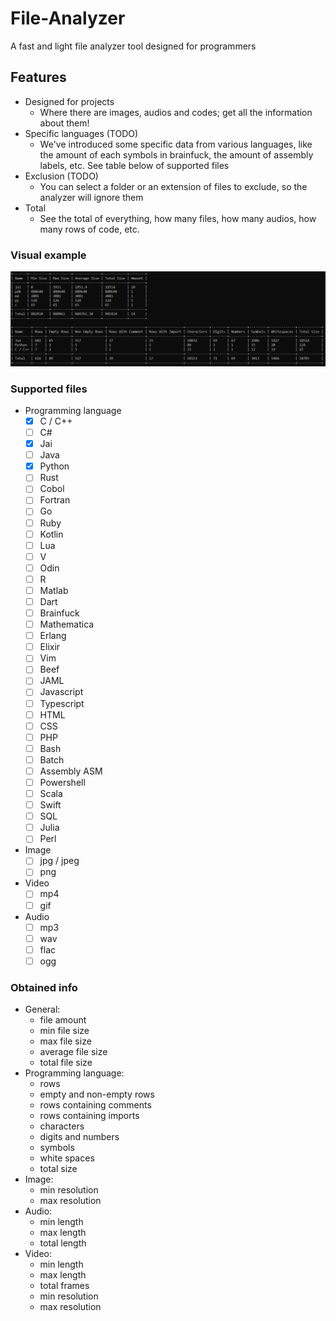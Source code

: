 # File-Analyzer
A fast and light file analyzer tool designed for programmers

## Features

- Designed for projects
    - Where there are images, audios and codes; get all the information about them!
- Specific languages (TODO)
    - We've introduced some specific data from various languages, like the amount
    of each symbols in brainfuck, the amount of assembly labels, etc.
    See table below of supported files
- Exclusion (TODO)
    - You can select a folder or an extension of files to exclude, so the analyzer will ignore them
- Total
    - See the total of everything, how many files, how many audios, how many rows of code, etc.

### Visual example
![image](.data/analyzer.png)

### Supported files
- Programming language
    - [x] C / C++
    - [ ] C#
    - [x] Jai
    - [ ] Java
    - [x] Python
    - [ ] Rust
    - [ ] Cobol
    - [ ] Fortran
    - [ ] Go
    - [ ] Ruby
    - [ ] Kotlin
    - [ ] Lua
    - [ ] V
    - [ ] Odin
    - [ ] R
    - [ ] Matlab
    - [ ] Dart
    - [ ] Brainfuck
    - [ ] Mathematica
    - [ ] Erlang
    - [ ] Elixir
    - [ ] Vim
    - [ ] Beef
    - [ ] JAML
    - [ ] Javascript
    - [ ] Typescript
    - [ ] HTML
    - [ ] CSS
    - [ ] PHP
    - [ ] Bash
    - [ ] Batch
    - [ ] Assembly ASM
    - [ ] Powershell
    - [ ] Scala
    - [ ] Swift
    - [ ] SQL
    - [ ] Julia
    - [ ] Perl
- Image
    - [ ] jpg / jpeg
    - [ ] png
- Video
    - [ ] mp4
    - [ ] gif
- Audio
    - [ ] mp3
    - [ ] wav
    - [ ] flac
    - [ ] ogg

### Obtained info

- General:
    - file amount
    - min file size
    - max file size
    - average file size
    - total file size
- Programming language:
    - rows
    - empty and non-empty rows
    - rows containing comments
    - rows containing imports
    - characters
    - digits and numbers
    - symbols
    - white spaces
    - total size
- Image:
    - min resolution
    - max resolution
- Audio:
    - min length
    - max length
    - total length
- Video:
    - min length
    - max length
    - total frames
    - min resolution
    - max resolution
